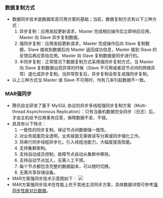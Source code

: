 ### 数据复制方式
- 数据同步技术是数据库高可用方案的基础；当前，数据复制方式有以下三种方式：
	1. 异步复制：应用发起更新请求，Master 完成相应操作后立即响应应用，Master 向 Slave 异步复制数据。
	2. 强同步复制：应用发起更新请求，Master 完成操作后向 Slave 复制数据，Slave 接收到数据后向 Master 返回成功信息，Master 接到 Slave 的反馈后再应答给应用。Master 向 Slave 复制数据是同步进行的。
	3. 半同步复制：正常情况下数据复制方式采用强同步复制方式，当 Master 向 Slave 复制数据出现异常的时候（Slave 不可用或者双节点间的网络异常）退化成异步复制。当异常恢复后，异步复制会恢复成强同步复制。
- 以上三种方式当 Master 或 Slave 不可用时，均有几率引起数据不一致。

### MAR强同步
- 腾讯自主研发了基于 MySQL 协议的异步多线程强同步复制方案（Multi-thread Asynchronous Replication）：只有当备机数据完全同步（日志）后，才由主机给予应用事务应答，保障数据不丢、不错。
- 其具有以下特点：
	1. 一致性的同步复制，保证节点间数据强一致性。
	2. 对业务层面完全透明，业务层面无需做读写分离或同步强化工作。
	3. 将串行同步线程异步化，引入线程池能力，大幅度提高性能。
	4. 支持集群架构。
	5. 支持自动成员控制，故障节点自动从集群中移除。
	6. 支持自动节点加入，无需人工干预。
	7. 每个节点都包含完整的数据副本，可以随时切换。
	8. 无需共享存储设备。
- MAR方案强同步技术示意图如下：
![](https://mc.qcloudimg.com/static/img/d8a36cbf57eff5c0de84e46d2591970f/image.png)
- MAR方案强同步技术在性能上优于其他主流同步方案，具体数据详情可参考[强同步性能对比数据](https://www.qcloud.com/document/product/557/10105)。
